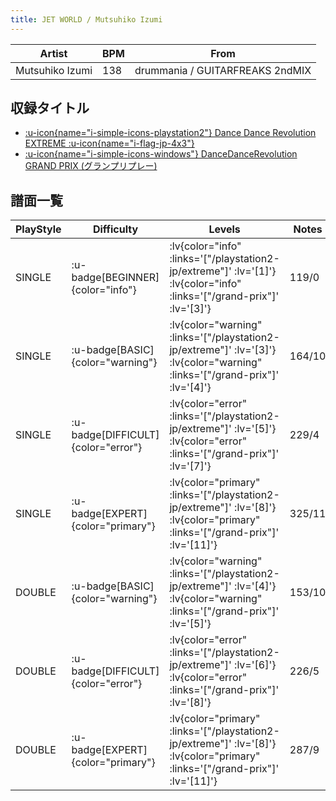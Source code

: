 ```yaml
---
title: JET WORLD / Mutsuhiko Izumi
---
```


|Artist|BPM|From|
|------|---|----|
|Mutsuhiko Izumi|138|drummania / GUITARFREAKS 2ndMIX|

## 収録タイトル

- [ :u-icon{name="i-simple-icons-playstation2"} Dance Dance Revolution EXTREME :u-icon{name="i-flag-jp-4x3"} ](/playstation2-jp/extreme)
- [ :u-icon{name="i-simple-icons-windows"} DanceDanceRevolution GRAND PRIX (グランプリプレー)](/grand-prix)

## 譜面一覧

|PlayStyle|Difficulty|Levels|Notes|Movie|
|---------|----------|------|-----|-----|
|SINGLE| :u-badge[BEGINNER]{color="info"} | :lv{color="info" :links='["/playstation2-jp/extreme"]' :lv='[1]'}  :lv{color="info" :links='["/grand-prix"]' :lv='[3]'} |119/0||
|SINGLE| :u-badge[BASIC]{color="warning"} | :lv{color="warning" :links='["/playstation2-jp/extreme"]' :lv='[3]'}  :lv{color="warning" :links='["/grand-prix"]' :lv='[4]'} |164/10||
|SINGLE| :u-badge[DIFFICULT]{color="error"} | :lv{color="error" :links='["/playstation2-jp/extreme"]' :lv='[5]'}  :lv{color="error" :links='["/grand-prix"]' :lv='[7]'} |229/4||
|SINGLE| :u-badge[EXPERT]{color="primary"} | :lv{color="primary" :links='["/playstation2-jp/extreme"]' :lv='[8]'}  :lv{color="primary" :links='["/grand-prix"]' :lv='[11]'} |325/11||
|DOUBLE| :u-badge[BASIC]{color="warning"} | :lv{color="warning" :links='["/playstation2-jp/extreme"]' :lv='[4]'}  :lv{color="warning" :links='["/grand-prix"]' :lv='[5]'} |153/10||
|DOUBLE| :u-badge[DIFFICULT]{color="error"} | :lv{color="error" :links='["/playstation2-jp/extreme"]' :lv='[6]'}  :lv{color="error" :links='["/grand-prix"]' :lv='[8]'} |226/5||
|DOUBLE| :u-badge[EXPERT]{color="primary"} | :lv{color="primary" :links='["/playstation2-jp/extreme"]' :lv='[8]'}  :lv{color="primary" :links='["/grand-prix"]' :lv='[11]'} |287/9||

